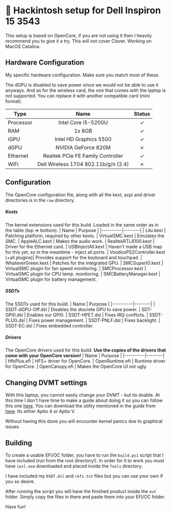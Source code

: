 #  🍏 Hackintosh setup for Dell Inspiron 15 3543
This setup is based on OpenCore, if you are not using it then I heavily recommend you to give it a try. This will not cover Clover. Working on MacOS Catalina.

## Hardware Configuration
My specific hardware configuration. Make sure you match most of these.    

The dGPU is disabled to save power since we would not be able to use it anyways. And as for the wireless card, the one that comes with the laptop is not supported. You can replace it with another compatible card (mini format).

|   Type   |   Name   |   Status   |
|----------|:--------:|:----------:|
|Processor |Intel Core i5-5200U|✓  
|RAM       |1x 8GB|✓ 
|iGPU      |Intel HD Graphics 5500|✓
|dGPU      |NVIDIA GeForce 820M|✗
|Ethernet  |Realtek PCIe FE Family Controller|✓ 
|WiFi      |Dell Wireless 1704 802.11b/g/n (2.4)|✗

## Configuration
The OpenCore configuration file, along with all the kext, acpi and driver directories is in the `raw` directory.
##### Kexts
The kernel extensions used for this build. Loaded in the same order as in the table (top => bottom).
|   Name   |  Purpose |
|----------|--------|
| Lilu.kext | Patching platform, required by other kexts.
| VirtualSMC.kext | Emulates the SMC. 
| AppleALC.kext | Makes the audio work.
| RealtekRTL8100.kext | Driver for the Ethernet card.
| USBInjectAll.kext | Haven't made a USB map for this yet, so in the meantime - inject all ports.
| VoodooPS2Controller.kext (+all plugins)| Provides support for the keyboard and touchpad.
| WhateverGreen.kext | Patches for the integrated GPU. 
| SMCSuperIO.kext | VirtualSMC plugin for fan speed monitoring.
| SMCProcessor.kext | VirtualSMC plugin for CPU temp. monitoring.
| SMCBatteryManager.kext | VirtualSMC plugin for battery management.

##### SSDTs 
The SSDTs used for this build.
|   Name   |  Purpose |
|----------|--------|
| SSDT-dGPU-Off.dsl | Disables the discrete GPU to save power.
| SDT-GPI0.dsl | Enables our GPI0.
| SSDT-HPET.dsl | Fixes IRQ conflicts. 
| SSDT-PLUG.dsl | Fixes power management. 
| SSDT-PNLF.dsl | Fixes backlight.
| SSDT-EC.dsl | Fixes embedded controller. 

##### Drivers 
The OpenCore drivers used for this build. **Use the copies of the drivers that come with your OpenCore version!**
|   Name   |  Purpose |
|----------|--------|
| HfsPlus.efi | HFS+ driver for OpenCore.
| OpenRuntime.efi | Runtime driver for OpenCore. 
| OpenCanopy.efi | Makes the OpenCore UI not ugly.

## Changing DVMT settings 
With this laptop, you cannot easily change your DVMT - but its doable.
At this time I don't have time to make a guide about doing it so you can follow this one [here](https://github.com/jevinruv/Hackintosh-Dell-Inspiron-3543#1-change-dvmt-settings). You can download the utility mentioned in the guide from [here](https://ami.com/en/products/firmware-tools-and-utilities/bios-uefi-utilities/). Its either Aptio 4 or Aptio V. 

Without having this done you will encounter kernel panics due to graphical issues. 

## Building 
To create a usable EFI/OC folder, you have to run the `build.ps1` script that I have included (run from the root directory!).
In order for it to work you must have `iasl.exe` downloaded and placed inside the `Tools` directory. 

I have included my `DSDT.dsl` and `refs.txt` files but you can use your own if you so desire. 

After running the script you will have the finished product inside the `out` folder. Simply copy the files in there and paste them into your EFI/OC folder. 

Have fun! 










